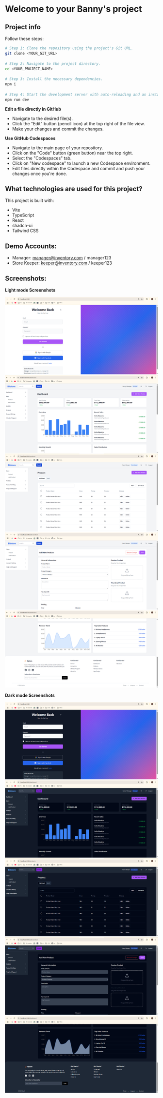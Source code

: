 # Welcome to your Banny's project

## Project info

Follow these steps:

```sh
# Step 1: Clone the repository using the project's Git URL.
git clone <YOUR_GIT_URL>

# Step 2: Navigate to the project directory.
cd <YOUR_PROJECT_NAME>

# Step 3: Install the necessary dependencies.
npm i

# Step 4: Start the development server with auto-reloading and an instant preview.
npm run dev
```

**Edit a file directly in GitHub**

- Navigate to the desired file(s).
- Click the "Edit" button (pencil icon) at the top right of the file view.
- Make your changes and commit the changes.

**Use GitHub Codespaces**

- Navigate to the main page of your repository.
- Click on the "Code" button (green button) near the top right.
- Select the "Codespaces" tab.
- Click on "New codespace" to launch a new Codespace environment.
- Edit files directly within the Codespace and commit and push your changes once you're done.

## What technologies are used for this project?

This project is built with:

- Vite
- TypeScript
- React
- shadcn-ui
- Tailwind CSS


## Demo Accounts:

- Manager: manager@inventory.com / manager123
- Store Keeper: keeper@inventory.com / keeper123


## Screenshots:

**Light mode Screenshots**

![Login](public/img/Login-Light.png)
![Dashboard](public/img/Dashboard-Light.png)
![Products](public/img/Products-Light.png)
![Add Product](public/img/AddProduct-Light.png)
![Footer](public/img/Footer-Light.png)


**Dark mode Screenshots**

![Login](public/img/Login-Dark.png)
![Dashboard](public/img/Dashboard-Dark.png)
![Products](public/img/Products-Dark.png)
![Add Product](public/img/AddProduct-Dark.png)
![Footer](public/img/Footer-Dark.png)